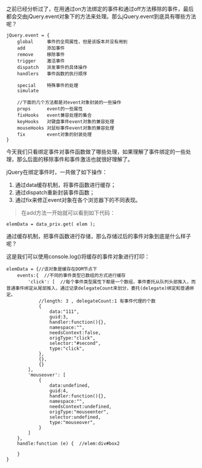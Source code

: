 之前已经分析过了，在用通过on方法绑定的事件和通过off方法移除的事件，最后都会交由jQuery.event对象下的方法来处理。那么jQuery.event到底具有哪些方法呢？

	jQuery.event = {
		global     事件的全局属性，但是该版本并没有用到
		add        添加事件
		remove     移除事件
		trigger    激活事件
		dispatch   派发事件的具体操作
		handlers   事件函数的执行顺序
		
		special    特殊事件的处理
		simulate

		//下面的几个方法都是对event对象封装的一些操作
		props      event的一些属性
		fixHooks   event兼容处理的集合
		keyHooks   对键盘事件event对象的兼容处理
		mouseHooks 对鼠标事件event对象的兼容处理
		fix        event对象的封装处理
	}


今天我们只看绑定事件对事件函数做了哪些处理，如果理解了事件绑定的一些处理，那么后面的移除事件和事件激活也就很好理解了。

jQuery在绑定事件时，一共做了如下操作：

1. 通过data缓存机制，将事件函数进行缓存；
2. 通过dispatch重新封装事件函数；
3. 通过fix来修正event对象在各个浏览器下的不同表现。


> 在add方法一开始就可以看到如下代码：

	elemData = data_priv.get( elem );

通过缓存机制，把事件函数进行存储，那么存储过后的事件对象到底是什么样子呢？

这是我们可以使用console.log()将缓存的事件对象进行打印：

	elemData = {//该对象是缓存在DOM节点下
		events:{  //不同的事件类型已数组的方式进行缓存
			'click': [  //每个事件类型属性下都是一个数组，事件委托从队列头部推入，而普通事件绑定从尾部推入，通过记录delegateCount来划分，委托(delegate)绑定和普通绑定。
				//length: 3 , delegateCount:1 有事件代理的个数
				{
					data:"111",
					guid:3,
					handler:function(){},
					namespace:"",
					needsContext:false,
					origType:"click",
					selector:"#second",
					type:"click",
				},
				{},
				{}
			],
			'mouseover': [
				{
					data:undefined,
					guid:4,
					handler:function(){},
					namespace:"",
					needsContext:undefined,
					origType:"mouseenter",
					selector:undefined,
					type:"mouseover",
				}
			]
		},
		handle:function (e) {  //elem:div#box2
			
		}
	}